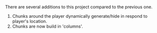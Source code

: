 There are several additions to this project compared to the previous one.

1. Chunks around the player dynamically generate/hide in respond to player's location.
2. Chunks are now build in 'columns'.